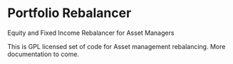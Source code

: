 # Portfolio Rebalancer
Equity and Fixed Income Rebalancer for Asset Managers

This is GPL licensed set of code for Asset management rebalancing. More documentation to come.


